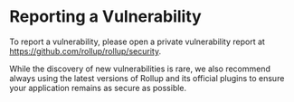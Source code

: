 # Reporting a Vulnerability

To report a vulnerability, please open a private vulnerability report at https://github.com/rollup/rollup/security.

While the discovery of new vulnerabilities is rare, we also recommend always using the latest versions of Rollup and its official plugins to ensure your application remains as secure as possible.
